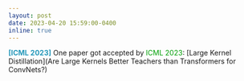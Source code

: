 ```yaml
---
layout: post
date: 2023-04-20 15:59:00-0400
inline: true
---
```

<span style="color:#2698BA;"><b>[ICML 2023]</b></span> One paper got accepted by <font color=009f06>ICML 2023</font>: [Large Kernel Distillation](Are Large Kernels Better Teachers than Transformers for ConvNets?)
